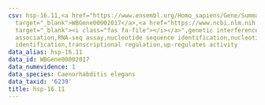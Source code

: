```yaml
---
csv: hsp-16.11,<a href="https://www.ensembl.org/Homo_sapiens/Gene/Summary?db=core;g=WBGene00002017"
  target="_blank">WBGene00002017</a>,<a href="https://www.ncbi.nlm.nih.gov/pubmed/27496166"
  target="_blank"><i class="fas fa-file"></i></a>",genetic interference,functional
  association,RNA-seq assay,nucleotide sequence identification,nucleotide sequence
  identification,transcriptional regulation,up-regulates activity
data_alias: hsp-16.11
data_id: WBGene00002017
data_numevidence: 1
data_species: Caenorhabditis elegans
data_taxid: '6239'
title: hsp-16.11
---
```


